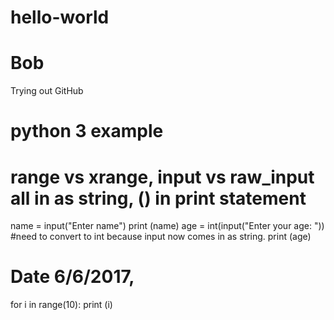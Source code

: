 # hello-world
# Bob
Trying out GitHub
# python 3 example
# range vs xrange,  input vs raw_input  all in as string, () in print statement
name = input("Enter name")
print (name)
age = int(input("Enter your age: ")) #need to convert to int because input now comes in as string.
print (age)
# Date 6/6/2017, 

for i in range(10):
  print (i)
  
 
